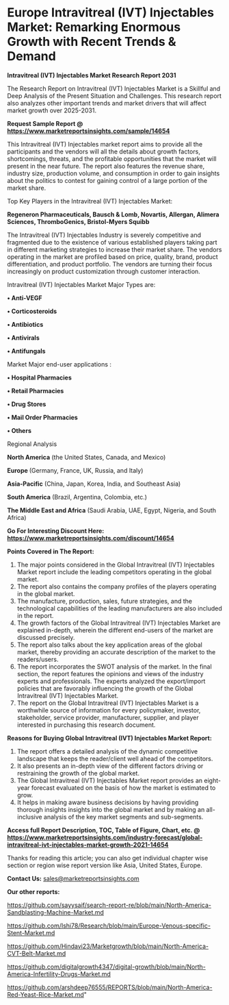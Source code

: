  # Europe Intravitreal (IVT) Injectables Market: Remarking Enormous Growth with Recent Trends & Demand

<strong>Intravitreal (IVT) Injectables Market Research Report 2031</strong>

The Research Report on Intravitreal (IVT) Injectables Market is a Skillful and Deep Analysis of the Present Situation and Challenges. This research report also analyzes other important trends and market drivers that will affect market growth over 2025-2031.

<strong>Request Sample Report @ <a href=https://www.marketreportsinsights.com/sample/14654>https://www.marketreportsinsights.com/sample/14654</a></strong>

This Intravitreal (IVT) Injectables market report aims to provide all the participants and the vendors will all the details about growth factors, shortcomings, threats, and the profitable opportunities that the market will present in the near future. The report also features the revenue share, industry size, production volume, and consumption in order to gain insights about the politics to contest for gaining control of a large portion of the market share.

Top Key Players in the Intravitreal (IVT) Injectables Market:

<strong>Regeneron Pharmaceuticals, Bausch & Lomb, Novartis, Allergan, Alimera Sciences, ThromboGenics, Bristol-Myers Squibb</strong>

The Intravitreal (IVT) Injectables Industry is severely competitive and fragmented due to the existence of various established players taking part in different marketing strategies to increase their market share. The vendors operating in the market are profiled based on price, quality, brand, product differentiation, and product portfolio. The vendors are turning their focus increasingly on product customization through customer interaction.

Intravitreal (IVT) Injectables Market Major Types are:

<strong>• Anti-VEGF

• Corticosteroids

• Antibiotics

• Antivirals

• Antifungals</strong>

Market Major end-user applications :

<strong>• Hospital Pharmacies

• Retail Pharmacies

• Drug Stores

• Mail Order Pharmacies

• Others</strong>

Regional Analysis

</u><strong><b>North America</b></strong> (the United States, Canada, and Mexico)

<strong><b>Europe </b></strong>(Germany, France, UK, Russia, and Italy)

<strong><b>Asia-Pacific</b></strong> (China, Japan, Korea, India, and Southeast Asia)

<strong><b>South America</b></strong> (Brazil, Argentina, Colombia, etc.)

<strong><b>The Middle East and Africa</b></strong> (Saudi Arabia, UAE, Egypt, Nigeria, and South Africa)

<strong>Go For Interesting Discount Here: <a href=https://www.marketreportsinsights.com/discount/14654>https://www.marketreportsinsights.com/discount/14654</a></strong>

<strong>Points Covered in The Report:</strong>
<ol>
  <li>The major points considered in the Global Intravitreal (IVT) Injectables Market report include the leading competitors operating in the global market.</li>
  <li>The report also contains the company profiles of the players operating in the global market.</li>
  <li>The manufacture, production, sales, future strategies, and the technological capabilities of the leading manufacturers are also included in the report.</li>
  <li>The growth factors of the Global Intravitreal (IVT) Injectables Market are explained in-depth, wherein the different end-users of the market are discussed precisely.</li>
  <li>The report also talks about the key application areas of the global market, thereby providing an accurate description of the market to the readers/users.</li>
  <li>The report incorporates the SWOT analysis of the market. In the final section, the report features the opinions and views of the industry experts and professionals. The experts analyzed the export/import policies that are favorably influencing the growth of the Global Intravitreal (IVT) Injectables Market.</li>
  <li>The report on the Global Intravitreal (IVT) Injectables Market is a worthwhile source of information for every policymaker, investor, stakeholder, service provider, manufacturer, supplier, and player interested in purchasing this research document.</li>
</ol>
<strong>Reasons for Buying Global Intravitreal (IVT) Injectables Market Report:</strong>

<ol>
  <li>The report offers a detailed analysis of the dynamic competitive landscape that keeps the reader/client well ahead of the competitors.</li>
  <li>It also presents an in-depth view of the different factors driving or restraining the growth of the global market.</li>
  <li>The Global Intravitreal (IVT) Injectables Market report provides an eight-year forecast evaluated on the basis of how the market is estimated to grow.</li>
  <li>It helps in making aware business decisions by having providing thorough insights insights into the global market and by making an all-inclusive analysis of the key market segments and sub-segments.</li>
</ol>
<strong>Access full Report Description, TOC, Table of Figure, Chart, etc. @ <a href=https://www.marketreportsinsights.com/industry-forecast/global-intravitreal-ivt-injectables-market-growth-2021-14654>https://www.marketreportsinsights.com/industry-forecast/global-intravitreal-ivt-injectables-market-growth-2021-14654</a></strong>


Thanks for reading this article; you can also get individual chapter wise section or region wise report version like Asia, United States, Europe.

<strong>Contact Us:</strong>
sales@marketreportsinsights.com

<strong>Our other reports:</strong>

<a href=https://github.com/sayysaif/search-report-re/blob/main/North-America-Sandblasting-Machine-Market.md>https://github.com/sayysaif/search-report-re/blob/main/North-America-Sandblasting-Machine-Market.md</a>

<a href=https://github.com/Ishi78/Research/blob/main/Europe-Venous-specific-Stent-Market.md>https://github.com/Ishi78/Research/blob/main/Europe-Venous-specific-Stent-Market.md</a>

<a href=https://github.com/Hindavi23/Marketgrowth/blob/main/North-America-CVT-Belt-Market.md>https://github.com/Hindavi23/Marketgrowth/blob/main/North-America-CVT-Belt-Market.md</a>

<a href=https://github.com/digitalgrowth4347/digital-growth/blob/main/North-America-Infertility-Drugs-Market.md>https://github.com/digitalgrowth4347/digital-growth/blob/main/North-America-Infertility-Drugs-Market.md</a>

<a href=https://github.com/arshdeep76555/REPORTS/blob/main/North-America-Red-Yeast-Rice-Market.md>https://github.com/arshdeep76555/REPORTS/blob/main/North-America-Red-Yeast-Rice-Market.md</a>"
